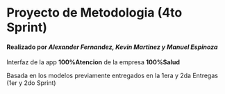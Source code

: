 # Proyecto de Metodologia (4to Sprint)
#### Realizado por *Alexander Fernandez, Kevin Martinez y Manuel Espinoza*

Interfaz de la app **100%Atencion** de la empresa **100%Salud**

Basada en los modelos previamente entregados en la 1era y 2da Entregas (1er y 2do Sprint)
